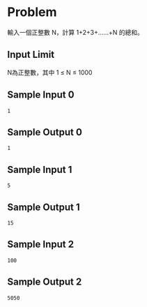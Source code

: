 # Problem
輸入一個正整數 N，計算 1+2+3+......+N 的總和。
## Input Limit ##
N為正整數，其中 1 ≤ N ≤ 1000
## Sample Input 0 ##
```
1
```
## Sample Output 0 ##
```
1
```
## Sample Input 1 ##
```
5
```
## Sample Output 1 ##
```
15
```
## Sample Input 2 ##
```
100
```
## Sample Output 2 ##
```
5050
```

